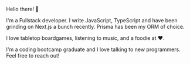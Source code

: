 Hello there! 👋

I'm a Fullstack developer. I write JavaScript, TypeScript and have been grinding on Next.js a bunch recently. Prisma has been my ORM of choice.  

I love tabletop boardgames, listening to music, and a foodie at ❤.

I'm a coding bootcamp graduate and I love talking to new programmers. Feel free to reach out!
